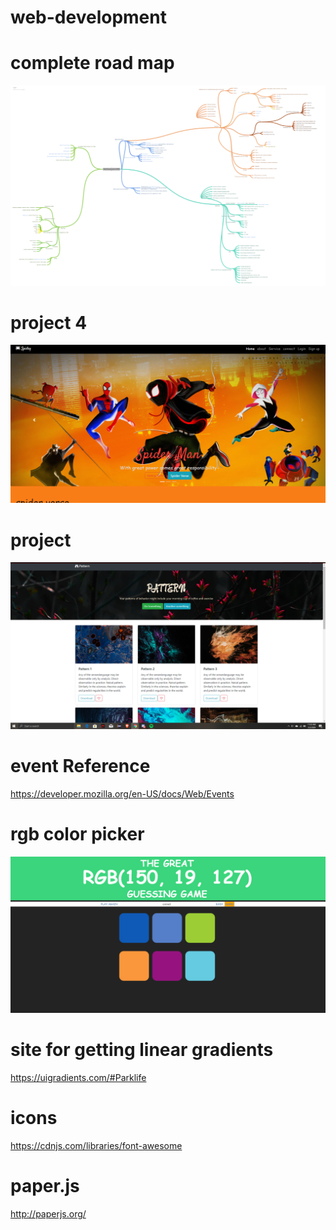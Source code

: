# web-development

# complete road map

![](images/roadmap.png)

# project 4

![](images/project4.png)

# project 

![](images/project.png)

# event Reference 

https://developer.mozilla.org/en-US/docs/Web/Events


# rgb color picker

![](images/rgb.png)


# site for getting linear gradients

https://uigradients.com/#Parklife


# icons
https://cdnjs.com/libraries/font-awesome


# paper.js
http://paperjs.org/

